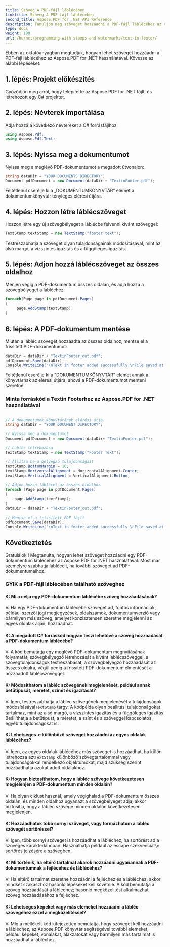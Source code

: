 ```yaml
---
title: Szöveg A PDF-fájl láblécében
linktitle: Szöveg A PDF-fájl láblécében
second_title: Aspose.PDF for .NET API Reference
description: Tanuljon meg szöveget hozzáadni a PDF-fájl láblécéhez az Aspose.PDF for .NET segítségével.
type: docs
weight: 180
url: /hu/net/programming-with-stamps-and-watermarks/text-in-footer/
---
```

Ebben az oktatóanyagban megtudjuk, hogyan lehet szöveget hozzáadni a PDF-fájl láblécéhez az Aspose.PDF for .NET használatával. Kövesse az alábbi lépéseket:

## 1. lépés: Projekt előkészítés

Győződjön meg arról, hogy telepítette az Aspose.PDF for .NET fájlt, és létrehozott egy C# projektet.

## 2. lépés: Névterek importálása

Adja hozzá a következő névtereket a C# forrásfájlhoz:

```csharp
using Aspose.Pdf;
using Aspose.Pdf.Text;
```

## 3. lépés: Nyissa meg a dokumentumot

Nyissa meg a meglévő PDF-dokumentumot a megadott útvonalon:

```csharp
string dataDir = "YOUR DOCUMENTS DIRECTORY";
Document pdfDocument = new Document(dataDir + "TextinFooter.pdf");
```

Feltétlenül cserélje ki a „DOKUMENTUMKÖNYVTÁR” elemet a dokumentumkönyvtár tényleges elérési útjára.

## 4. lépés: Hozzon létre láblécszöveget

Hozzon létre egy új szövegbélyeget a láblécbe felvenni kívánt szöveggel:

```csharp
TextStamp textStamp = new TextStamp("footer text");
```

Testreszabhatja a szöveget olyan tulajdonságainak módosításával, mint az alsó margó, a vízszintes igazítás és a függőleges igazítás.

## 5. lépés: Adjon hozzá láblécszöveget az összes oldalhoz

Menjen végig a PDF-dokumentum összes oldalán, és adja hozzá a szövegbélyeget a lábléchez:

```csharp
foreach(Page page in pdfDocument.Pages)
{
     page.AddStamp(textStamp);
}
```

## 6. lépés: A PDF-dokumentum mentése

Miután a lábléc szövegét hozzáadta az összes oldalhoz, mentse el a frissített PDF-dokumentumot:

```csharp
dataDir = dataDir + "TextinFooter_out.pdf";
pdfDocument.Save(dataDir);
Console.WriteLine("\nText in footer added successfully.\nFile saved at: " + dataDir);
```

Feltétlenül cserélje ki a "DOKUMENTUMKÖNYVTÁR" elemet annak a könyvtárnak az elérési útjára, ahová a PDF-dokumentumot menteni szeretné.

### Minta forráskód a Textin Footerhez az Aspose.PDF for .NET használatával 
```csharp

// A dokumentumok könyvtárának elérési útja.
string dataDir = "YOUR DOCUMENT DIRECTORY";

// Nyissa meg a dokumentumot
Document pdfDocument = new Document(dataDir+ "TextinFooter.pdf");

// Lábléc létrehozása
TextStamp textStamp = new TextStamp("Footer Text");

// Állítsa be a bélyegző tulajdonságait
textStamp.BottomMargin = 10;
textStamp.HorizontalAlignment = HorizontalAlignment.Center;
textStamp.VerticalAlignment = VerticalAlignment.Bottom;

// Adjon hozzá láblécet az összes oldalhoz
foreach (Page page in pdfDocument.Pages)
{
	page.AddStamp(textStamp);
}
dataDir = dataDir + "TextinFooter_out.pdf";

// Mentse el a frissített PDF fájlt
pdfDocument.Save(dataDir);
Console.WriteLine("\nText in footer added successfully.\nFile saved at " + dataDir);

```

## Következtetés

Gratulálok ! Megtanulta, hogyan lehet szöveget hozzáadni egy PDF-dokumentum láblécéhez az Aspose.PDF for .NET használatával. Most már személyre szabhatja lábléceit, ha további szöveget ad PDF-dokumentumaihoz.

### GYIK a PDF-fájl láblécében található szöveghez

#### K: Mi a célja egy PDF-dokumentum láblécébe szöveg hozzáadásának?

V: Ha egy PDF-dokumentum láblécébe szöveget ad, fontos információk, például szerzői jogi megjegyzések, oldalszámok, dokumentumverzió vagy bármilyen más szöveg, amelyet konzisztensen szeretne megjelenni az egyes oldalak alján, hozzáadhat.

#### K: A megadott C# forráskód hogyan teszi lehetővé a szöveg hozzáadását a PDF-dokumentum láblécébe?

V: A kód bemutatja egy meglévő PDF-dokumentum megnyitásának folyamatát, szövegbélyegző létrehozását a kívánt láblécszöveggel, a szövegtulajdonságok testreszabását, a szövegbélyegző hozzáadását az összes oldalra, végül pedig a frissített PDF-dokumentum elmentését a hozzáadott láblécszöveggel.

#### K: Módosíthatom a lábléc szövegének megjelenését, például annak betűtípusát, méretét, színét és igazítását?

 V: Igen, testreszabhatja a lábléc szövegének megjelenését a tulajdonságok módosításával`TextStamp` tárgy. A kódpélda olyan beállítási tulajdonságokat tartalmaz, mint az alsó margó, a vízszintes igazítás és a függőleges igazítás. Beállíthatja a betűtípust, a méretet, a színt és a szöveggel kapcsolatos egyéb tulajdonságokat is.

#### K: Lehetséges-e különböző szöveget hozzáadni az egyes oldalak láblécéhez?

 V: Igen, az egyes oldalak láblécéhez más szöveget is hozzáadhat, ha külön létrehozza azt`TextStamp` különböző szövegtartalommal vagy tulajdonságokkal rendelkező objektumokat, majd szükség szerint hozzáadhatja azokat adott oldalakhoz.

#### K: Hogyan biztosíthatom, hogy a lábléc szövege következetesen megjelenjen a PDF-dokumentum minden oldalán?

V: Ha olyan ciklust használ, amely végighalad a PDF-dokumentum összes oldalán, és minden oldalhoz ugyanazt a szövegbélyeget adja, akkor biztosítja, hogy a lábléc szövege minden oldalon következetesen megjelenjen.

#### K: Hozzáadhatok több sornyi szöveget, vagy formázhatom a lábléc szövegét sortöréssel?

 V: Igen, több sornyi szöveget is hozzáadhat a lábléchez, ha sortörést ad a szöveges karakterláncban. Használhatja például az escape szekvenciát`\n` sortörés jelzésére a szövegben.

#### K: Mi történik, ha eltérő tartalmat akarok hozzáadni ugyanannak a PDF-dokumentumnak a fejlécéhez és láblécéhez?

V: Ha eltérő tartalmat szeretne hozzáadni a fejléchez és a lábléchez, akkor mindkét szakaszhoz hasonló lépéseket kell követnie. A kód bemutatja a szöveg hozzáadását a lábléchez; hasonló megközelítést alkalmazhat szöveg hozzáadásához a fejléchez.

#### K: Lehetséges képeket vagy más elemeket hozzáadni a lábléc szövegéhez ezzel a megközelítéssel?

V: Míg a mellékelt kód kifejezetten bemutatja, hogy szöveget kell hozzáadni a lábléchez, az Aspose.PDF könyvtár segítségével további elemeket, például képeket, vonalakat, alakzatokat vagy bármilyen más tartalmat is hozzáadhat a lábléchez.